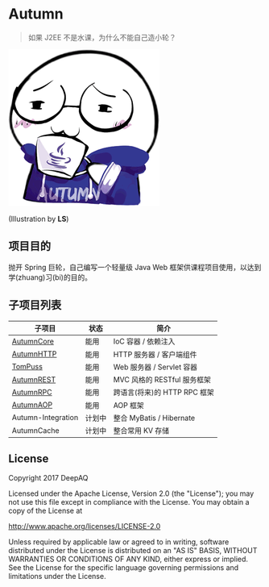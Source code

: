 # Autumn
> 如果 J2EE 不是水课，为什么不能自己造小轮？

![Logo](rxj-autumn.png)

(Illustration by **LS**)

## 项目目的
抛开 Spring 巨轮，自己编写一个轻量级 Java Web 框架供课程项目使用，以达到学(zhuang)习(bi)的目的。

## 子项目列表
| 子项目 | 状态 | 简介 |
| --- | --- | --- |
| [AutumnCore](autumn-core/) | 能用 | IoC 容器 / 依赖注入 |
| [AutumnHTTP](autumn-http/) | 能用 | HTTP 服务器 / 客户端组件 |
| [TomPuss](tompuss/) | 能用 | Web 服务器 / Servlet 容器 |
| [AutumnREST](autumn-rest/) | 能用 | MVC 风格的 RESTful 服务框架 |
| [AutumnRPC](autumn-rpc/) | 能用 | 跨语言(将来)的 HTTP RPC 框架 |
| [AutumnAOP](autumn-aop/) | 能用 | AOP 框架 |
| Autumn-Integration | 计划中 | 整合 MyBatis / Hibernate |
| AutumnCache | 计划中 | 整合常用 KV 存储 |

## License
Copyright 2017 DeepAQ

Licensed under the Apache License, Version 2.0 (the "License");
you may not use this file except in compliance with the License.
You may obtain a copy of the License at

http://www.apache.org/licenses/LICENSE-2.0

Unless required by applicable law or agreed to in writing, software
distributed under the License is distributed on an "AS IS" BASIS,
WITHOUT WARRANTIES OR CONDITIONS OF ANY KIND, either express or implied.
See the License for the specific language governing permissions and
limitations under the License.